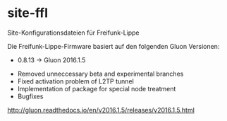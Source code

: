 # site-ffl
Site-Konfigurationsdateien für Freifunk-Lippe

Die Freifunk-Lippe-Firmware basiert auf den folgenden Gluon Versionen:

* 0.8.13 -> Gluon 2016.1.5

- Removed unneccessary beta and experimental branches
- Fixed activation problem of L2TP tunnel
- Implementation of package for special node treatment
- Bugfixes

http://gluon.readthedocs.io/en/v2016.1.5/releases/v2016.1.5.html
